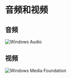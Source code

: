 ﻿# 音频和视频

## 音频
![Windows Audio](https://i-msdn.sec.s-msft.com/dynimg/IC45726.jpg)

## 视频
![Windows Media Foundation](https://i-msdn.sec.s-msft.com/dynimg/IC291771.gif)